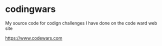 # codingwars

My source code for codign challenges I have done on the code ward web site

https://www.codewars.com
